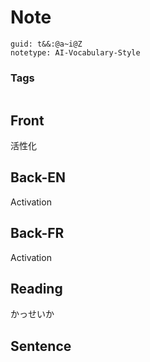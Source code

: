 # Note
```
guid: t&&:@a~i@Z
notetype: AI-Vocabulary-Style
```

### Tags
```
```

## Front
活性化

## Back-EN
Activation

## Back-FR
Activation

## Reading
かっせいか

## Sentence


